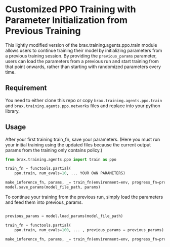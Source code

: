 # Customized PPO Training with Parameter Initialization from Previous Training

This lightly modified version of the brax.training.agents.ppo.train module allows users to continue training their model by initializing parameters from a previous training session.
By providing the `previous_params` parameter, users can load the parameters from a previous run and start training from that point onwards, rather than starting with randomized parameters every time.
## Requirement
You need to either clone this repo or copy `brax.training.agents.ppo.train` and `brax.training.agents.ppo.networks` files and replace into your python library.

## Usage
After your first training train_fn, save your parameters. (Here you must run your initial training using the updated files because the current output params from the training only contains policy.)

```python
from brax.training.agents.ppo import train as ppo

train_fn = functools.partial(
    ppo.train, num_evals=10, ... YOUR OWN PARAMETERS)

make_inference_fn, params, _= train_fn(environment=env, progress_fn=progress)
model.save_params(model_file_path, params)

```
To continue your training from the previous run, simply load the parameters and feed them into previous_params.

```python

previous_params = model.load_params(model_file_path)

train_fn = functools.partial(
    ppo.train, num_evals=100, ... , previous_params = previous_params)

make_inference_fn, params, _= train_fn(environment=env, progress_fn=progress)
```
